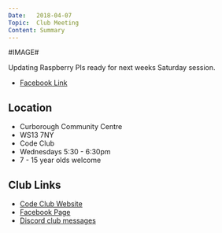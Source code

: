 ```yaml
---
Date:   2018-04-07
Topic:  Club Meeting
Content: Summary
---
```

#IMAGE#

Updating Raspberry PIs ready for next weeks Saturday session.

* [Facebook Link](https://www.facebook.com/1481985248595237/posts/1510159399111155/)

## Location

* Curborough Community Centre
* WS13 7NY
* Code Club
* Wednesdays 5:30 - 6:30pm
* 7 - 15 year olds welcome

## Club Links

* [Code Club Website](https://lichfield-code-club.github.io/)
* [Facebook Page](https://www.facebook.com/LichfieldCoders)
* [Discord club messages](https://discord.gg/szz6xGK)
